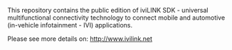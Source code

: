 This repository contains the public edition of iviLINK SDK - universal
multifunctional connectivity technology to connect mobile and automotive
(in-vehicle infotainment - IVI) applications.

Please see more details on: http://www.ivilink.net